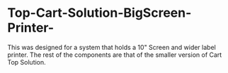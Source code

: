 # Top-Cart-Solution-BigScreen-Printer-
This was designed for a system that holds a 10" Screen and wider label printer. The rest of the components are that of the smaller version of Cart Top Solution. 
